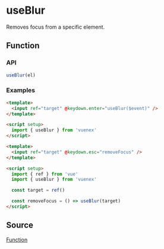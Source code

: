 # useBlur

Removes focus from a specific element.

## Function

### API

```js
useBlur(el)
```

### Examples

```html
<template>
  <input ref="target" @keydown.enter="useBlur($event)" />
</template>

<script setup>
  import { useBlur } from 'vuenex'
</script>
```

```html
<template>
  <input ref="target" @keydown.esc="removeFocus" />
</template>

<script setup>
  import { ref } from 'vue'
  import { useBlur } from 'vuenex'

  const target = ref()

  const removeFocus = () => useBlur(target)
</script>
```

## Source

[Function](function.js)
